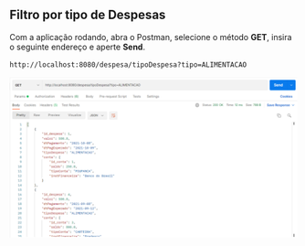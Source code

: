 ## Filtro por tipo de Despesas
 Com a aplicação rodando, abra o Postman, selecione
o método **GET**, insira o seguinte endereço
e aperte **Send**.
```Html
http://localhost:8080/despesa/tipoDespesa?tipo=ALIMENTACAO
```
![](https://github.com/Jbisatto/desafiopubfuture/blob/master/docs/Despesas/FiltroTipo.png)
